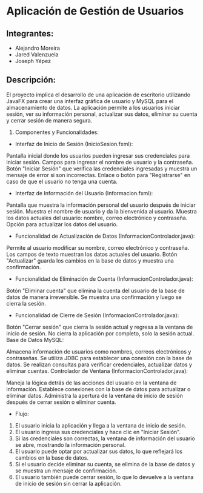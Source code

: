 #  Aplicación de Gestión de Usuarios
## Integrantes:
- Alejandro Moreira
- Jared Valenzuela
- Joseph Yépez

## Descripción:
El proyecto implica el desarrollo de una aplicación de escritorio utilizando JavaFX para crear una interfaz gráfica de usuario y MySQL para el almacenamiento de datos. La aplicación permite a los usuarios iniciar sesión, ver su información personal, actualizar sus datos, eliminar su cuenta y cerrar sesión de manera segura.

1. Componentes y Funcionalidades:

- Interfaz de Inicio de Sesión (InicioSesion.fxml):

Pantalla inicial donde los usuarios pueden ingresar sus credenciales para iniciar sesión.
Campos para ingresar el nombre de usuario y la contraseña.
Botón "Iniciar Sesión" que verifica las credenciales ingresadas y muestra un mensaje de error si son incorrectas.
Enlace o botón para "Registrarse" en caso de que el usuario no tenga una cuenta.
- Interfaz de Información del Usuario (Informacion.fxml):

Pantalla que muestra la información personal del usuario después de iniciar sesión.
Muestra el nombre de usuario y da la bienvenida al usuario.
Muestra los datos actuales del usuario: nombre, correo electrónico y contraseña.
Opción para actualizar los datos del usuario.
- Funcionalidad de Actualización de Datos (InformacionControlador.java):

Permite al usuario modificar su nombre, correo electrónico y contraseña.
Los campos de texto muestran los datos actuales del usuario.
Botón "Actualizar" guarda los cambios en la base de datos y muestra una confirmación.
- Funcionalidad de Eliminación de Cuenta (InformacionControlador.java):

Botón "Eliminar cuenta" que elimina la cuenta del usuario de la base de datos de manera irreversible.
Se muestra una confirmación y luego se cierra la sesión.
- Funcionalidad de Cierre de Sesión (InformacionControlador.java):

Botón "Cerrar sesión" que cierra la sesión actual y regresa a la ventana de inicio de sesión.
No cierra la aplicación por completo, solo la sesión actual.
Base de Datos MySQL:

Almacena información de usuarios como nombres, correos electrónicos y contraseñas.
Se utiliza JDBC para establecer una conexión con la base de datos.
Se realizan consultas para verificar credenciales, actualizar datos y eliminar cuentas.
Controlador de Ventana (InformacionControlador.java):

Maneja la lógica detrás de las acciones del usuario en la ventana de información.
Establece conexiones con la base de datos para actualizar o eliminar datos.
Administra la apertura de la ventana de inicio de sesión después de cerrar sesión o eliminar cuenta.
- Flujo:

1. El usuario inicia la aplicación y llega a la ventana de inicio de sesión.
2. El usuario ingresa sus credenciales y hace clic en "Iniciar Sesión".
3. Si las credenciales son correctas, la ventana de información del usuario se abre, mostrando la información personal.
4. El usuario puede optar por actualizar sus datos, lo que reflejará los cambios en la base de datos.
5. Si el usuario decide eliminar su cuenta, se elimina de la base de datos y se muestra un mensaje de confirmación.
6. El usuario también puede cerrar sesión, lo que lo devuelve a la ventana de inicio de sesión sin cerrar la aplicación.